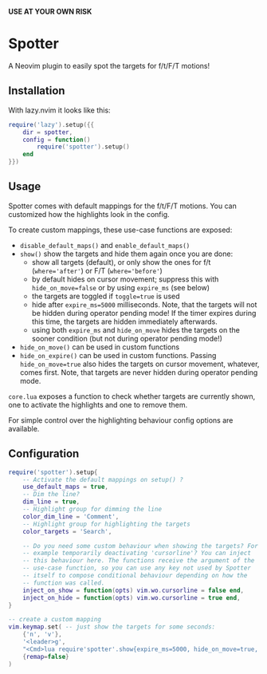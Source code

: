 **USE AT YOUR OWN RISK**

# Spotter

A Neovim plugin to easily spot the targets for f/t/F/T motions!

## Installation

With lazy.nvim it looks like this:
```lua
require('lazy').setup({{
    dir = spotter,
    config = function()
        require('spotter').setup()
    end
}})
```

## Usage

Spotter comes with default mappings for the f/t/F/T motions. You can
customized how the highlights look in the config.

To create custom mappings, these use-case functions are exposed:

* `disable_default_maps()` and `enable_default_maps()`
* `show()` show the targets and hide them again once you are done:
  + show all targets (default), or only show the ones for f/t
    (`where='after'`) or F/T (`where='before'`)
  + by default hides on cursor movement; suppress this with
    `hide_on_move=false` or by using `expire_ms` (see below)
  + the targets are toggled if `toggle=true` is used 
  + hide after `expire_ms=5000` milliseconds. Note, that the targets
    will not be hidden during operator pending mode! If the timer
    expires during this time, the targets are hidden immediately
    afterwards.
  + using both `expire_ms` and `hide_on_move` hides the targets on the
    sooner condition (but not during operator pending mode!)
* `hide_on_move()` can be used in custom functions
* `hide_on_expire()` can be used in custom functions. Passing
  `hide_on_move=true` also hides the targets on cursor movement,
  whatever, comes first. Note, that targets are never hidden during
  operator pending mode.

`core.lua` exposes a function to check whether targets are currently
shown, one to activate the highlights and one to remove them.

For simple control over the highlighting behaviour config options are
available.

## Configuration

```lua
require('spotter').setup{
    -- Activate the default mappings on setup() ?
    use_default_maps = true,
    -- Dim the line?
    dim_line = true,
    -- Highlight group for dimming the line
    color_dim_line = 'Comment',
    -- Highlight group for highlighting the targets
    color_targets = 'Search',

    -- Do you need some custom behaviour when showing the targets? For
    -- example temporarily deactivating 'cursorline'? You can inject
    -- this behaviour here. The functions receive the argument of the
    -- use-case function, so you can use any key not used by Spotter
    -- itself to compose conditional behaviour depending on how the
    -- function was called.
    inject_on_show = function(opts) vim.wo.cursorline = false end,
    inject_on_hide = function(opts) vim.wo.cursorline = true end,
}

-- create a custom mapping
vim.keymap.set( -- just show the targets for some seconds:
    {'n', 'v'},
    '<leader>g',
    "<Cmd>lua require'spotter'.show{expire_ms=5000, hide_on_move=true, toggle=true}<CR>",
    {remap=false}
)
```

